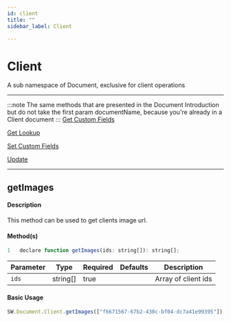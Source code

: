 ```yaml
---
id: client
title: ""
sidebar_label: Client

---
```


# Client

A sub namespace of Document, exclusive for client operations

---

:::note
The same methods that are presented in the Document Introduction but do not take the first param documentName, 
because you're already in a Client document
:::
[Get Custom Fields](document#getcustomfields)

[Get Lookup](document#getlookup)

[Set Custom Fields](document#setcustomfields)

[Update](document#update)

---

## getImages

#### Description

This method can be used to get clients image url.

#### Method(s)

```javascript
1   declare function getImages(ids: string[]): string[];
```
<table className="custom-table">
    <thead>
        <tr>
            <th>Parameter</th>
            <th>Type</th>
            <th>Required</th>
            <th>Defaults</th>
            <th>Description</th>
        </tr>
    </thead>
    <tbody>
        <tr className="selected">
            <td><code>ids</code></td>
            <td>string[]</td>
            <td>true</td>
            <td></td>
            <td>Array of client ids</td> 
        </tr>
    </tbody>
</table>

#### Basic Usage

```javascript
SW.Document.Client.getImages(["f6671567-67b2-430c-bf04-dc7a41e99395"]);
```
